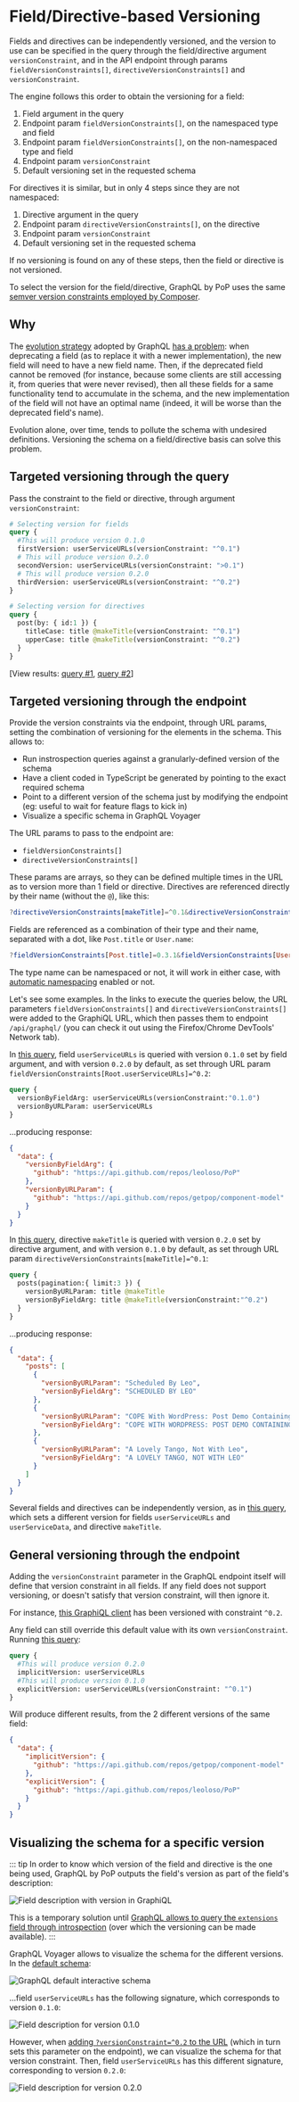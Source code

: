 # Field/Directive-based Versioning

Fields and directives can be independently versioned, and the version to use can be specified in the query through the field/directive argument `versionConstraint`, and in the API endpoint through params `fieldVersionConstraints[]`, `directiveVersionConstraints[]` and `versionConstraint`.

The engine follows this order to obtain the versioning for a field:

1. Field argument in the query
2. Endpoint param `fieldVersionConstraints[]`, on the namespaced type and field
3. Endpoint param `fieldVersionConstraints[]`, on the non-namespaced type and field
4. Endpoint param `versionConstraint`
5. Default versioning set in the requested schema

For directives it is similar, but in only 4 steps since they are not namespaced:

1. Directive argument in the query
2. Endpoint param `directiveVersionConstraints[]`, on the directive
3. Endpoint param `versionConstraint`
4. Default versioning set in the requested schema

If no versioning is found on any of these steps, then the field or directive is not versioned.

To select the version for the field/directive, GraphQL by PoP uses the same [semver version constraints employed by Composer](https://getcomposer.org/doc/articles/versions.md#writing-version-constraints).

## Why

The [evolution strategy](https://graphql.org/learn/best-practices/#versioning) adopted by GraphQL [has a problem](https://blog.logrocket.com/versioning-fields-graphql/): when deprecating a field (as to replace it with a newer implementation), the new field will need to have a new field name. Then, if the deprecated field cannot be removed (for instance, because some clients are still accessing it, from queries that were never revised), then all these fields for a same functionality tend to accumulate in the schema, and the new implementation of the field will not have an optimal name (indeed, it will be worse than the deprecated field's name).

Evolution alone, over time, tends to pollute the schema with undesired definitions. Versioning the schema on a field/directive basis can solve this problem.

## Targeted versioning through the query

Pass the constraint to the field or directive, through argument `versionConstraint`:

```graphql
# Selecting version for fields
query {
  #This will produce version 0.1.0
  firstVersion: userServiceURLs(versionConstraint: "^0.1")
  # This will produce version 0.2.0
  secondVersion: userServiceURLs(versionConstraint: ">0.1")
  # This will produce version 0.2.0
  thirdVersion: userServiceURLs(versionConstraint: "^0.2")
}

# Selecting version for directives
query {
  post(by: { id:1 }) {
    titleCase: title @makeTitle(versionConstraint: "^0.1")
    upperCase: title @makeTitle(versionConstraint: "^0.2")
  }
}
```

[View results: <a href="https://newapi.getpop.org/graphiql/?query=query%20%7B%0A%20%20%23This%20will%20produce%20version%200.1.0%0A%20%20firstVersion%3A%20userServiceURLs(versionConstraint%3A%22%5E0.1%22)%0A%20%20%23%20This%20will%20produce%20version%200.2.0%0A%20%20secondVersion%3A%20userServiceURLs(versionConstraint%3A%22%3E0.1%22)%0A%20%20%23%20This%20will%20produce%20version%200.2.0%0A%20%20thirdVersion%3A%20userServiceURLs(versionConstraint%3A%22%5E0.2%22)%0A%7D">query #1</a>, <a href="https://newapi.getpop.org/graphiql/?query=query%20%7B%0A%20%20post(by:{id%3A1})%20%7B%0A%20%20%20%20titleCase%3A%20title%20%40makeTitle(versionConstraint%3A%20%22%5E0.1%22)%0A%20%20%20%20upperCase%3A%20title%20%40makeTitle(versionConstraint%3A%20%22%5E0.2%22)%0A%20%20%7D%0A%7D">query #2</a>]

## Targeted versioning through the endpoint

Provide the version constraints via the endpoint, through URL params, setting the combination of versioning for the elements in the schema. This allows to:

- Run instrospection queries against a granularly-defined version of the schema
- Have a client coded in TypeScript be generated by pointing to the exact required schema
- Point to a different version of the schema just by modifying the endpoint (eg: useful to wait for feature flags to kick in)
- Visualize a specific schema in GraphQL Voyager

The URL params to pass to the endpoint are:

- `fieldVersionConstraints[]`
- `directiveVersionConstraints[]`

These params are arrays, so they can be defined multiple times in the URL as to version more than 1 field or directive. Directives are referenced directly by their name (without the `@`), like this:

```elm
?directiveVersionConstraints[makeTitle]=^0.1&directiveVersionConstraints[upperCase]=~0.2
```

Fields are referenced as a combination of their type and their name, separated with a dot, like `Post.title` or `User.name`:

```elm
?fieldVersionConstraints[Post.title]=0.3.1&fieldVersionConstraints[User.name]=0.2|0.3
```

The type name can be namespaced or not, it will work in either case, with [automatic namespacing](./automatic-namespacing) enabled or not.

Let's see some examples. In the links to execute the queries below, the URL parameters `fieldVersionConstraints[]` and `directiveVersionConstraints[]` were added to the GraphiQL URL, which then passes them to endpoint `/api/graphql/` (you can check it out using the Firefox/Chrome DevTools' Network tab).

In [this query](https://newapi.getpop.org/graphiql/?fieldVersionConstraints%5BRoot.userServiceURLs%5D=%5E0.2&query=query%20%7B%0A%20%20versionByFieldArg%3A%20userServiceURLs(versionConstraint%3A%220.1.0%22)%0A%20%20versionByURLParam%3A%20userServiceURLs%0A%7D), field `userServiceURLs` is queried with version `0.1.0` set by field argument, and with version `0.2.0` by default, as set through URL param `fieldVersionConstraints[Root.userServiceURLs]=^0.2`:

```graphql
query {
  versionByFieldArg: userServiceURLs(versionConstraint:"0.1.0")
  versionByURLParam: userServiceURLs
}
```

...producing response:

```json
{
  "data": {
    "versionByFieldArg": {
      "github": "https://api.github.com/repos/leoloso/PoP"
    },
    "versionByURLParam": {
      "github": "https://api.github.com/repos/getpop/component-model"
    }
  }
}
```

In [this query](https://newapi.getpop.org/graphiql/?directiveVersionConstraints%5BmakeTitle%5D=%5E0.1&query=query%20%7B%0A%20%20posts(pagination:{limit%3A3})%20%7B%0A%20%20%20%20versionByURLParam%3A%20title%20%40makeTitle%0A%20%20%20%20versionByFieldArg%3A%20title%20%40makeTitle(versionConstraint%3A%22%5E0.2%22)%0A%20%20%7D%0A%7D), directive `makeTitle` is queried with version `0.2.0` set by directive argument, and with version `0.1.0` by default, as set through URL param `directiveVersionConstraints[makeTitle]=^0.1`:

```graphql
query {
  posts(pagination:{ limit:3 }) {
    versionByURLParam: title @makeTitle
    versionByFieldArg: title @makeTitle(versionConstraint:"^0.2")
  }
}
```

...producing response:

```json
{
  "data": {
    "posts": [
      {
        "versionByURLParam": "Scheduled By Leo",
        "versionByFieldArg": "SCHEDULED BY LEO"
      },
      {
        "versionByURLParam": "COPE With WordPress: Post Demo Containing Plenty Of Blocks",
        "versionByFieldArg": "COPE WITH WORDPRESS: POST DEMO CONTAINING PLENTY OF BLOCKS"
      },
      {
        "versionByURLParam": "A Lovely Tango, Not With Leo",
        "versionByFieldArg": "A LOVELY TANGO, NOT WITH LEO"
      }
    ]
  }
}
```

Several fields and directives can be independently version, as in [this query](https://newapi.getpop.org/graphiql/?fieldVersionConstraints%5BRoot.userServiceURLs%5D=%5E0.2&fieldVersionConstraints%5BRoot.userServiceData%5D=%5E0.1&directiveVersionConstraints%5BmakeTitle%5D=%5E0.2&query=query%20%7B%0A%20%20userServiceURLs%0A%20%20userServiceData%0A%20%20posts(pagination:{limit%3A5})%20%7B%0A%20%20%20%20title%20%40makeTitle%0A%20%20%7D%0A%7D), which sets a different version for fields `userServiceURLs` and `userServiceData`, and directive `makeTitle`.

## General versioning through the endpoint

Adding the `versionConstraint` parameter in the GraphQL endpoint itself will define that version constraint in all fields. If any field does not support versioning, or doesn't satisfy that version constraint, will then ignore it.

For instance, [this GraphiQL client](https://newapi.getpop.org/graphiql/?versionConstraint=%5E0.2) has been versioned with constraint `^0.2`.

Any field can still override this default value with its own `versionConstraint`. Running [this query](https://newapi.getpop.org/graphiql/?versionConstraint=%5E0.2&query=query%20%7B%0A%20%20%23This%20will%20produce%20version%200.2.0%0A%20%20implicitVersion%3A%20userServiceURLs%0A%20%20%23This%20will%20produce%20version%200.1.0%0A%20%20explicitVersion%3A%20userServiceURLs(versionConstraint%3A%20%22%5E0.1%22)%0A%7D):

```graphql
query {
  #This will produce version 0.2.0
  implicitVersion: userServiceURLs
  #This will produce version 0.1.0
  explicitVersion: userServiceURLs(versionConstraint: "^0.1")
}
```

Will produce different results, from the 2 different versions of the same field:

```json
{
  "data": {
    "implicitVersion": {
      "github": "https://api.github.com/repos/getpop/component-model"
    },
    "explicitVersion": {
      "github": "https://api.github.com/repos/leoloso/PoP"
    }
  }
}
```

## Visualizing the schema for a specific version

::: tip
In order to know which version of the field and directive is the one being used, GraphQL by PoP outputs the field's version as part of the field's description:

![Field description with version in GraphiQL](/images/versioning-field-description.png)

This is a temporary solution until [GraphQL allows to query the `extensions` field through introspection](https://github.com/graphql/graphql-spec/issues/543#issuecomment-462193626) (over which the versioning can be made available).
:::

GraphQL Voyager allows to visualize the schema for the different versions. In the [default schema](https://newapi.getpop.org/graphql-interactive/):

![GraphQL default interactive schema](/images/versioning-field-voyager.jpg)

...field `userServiceURLs` has the following signature, which corresponds to version `0.1.0`:

![Field description for version 0.1.0](/images/versioning-field-version-010.png)

However, when [adding `?versionConstraint=^0.2` to the URL](https://newapi.getpop.org/graphql-interactive/?versionConstraint=^0.2) (which in turn sets this parameter on the endpoint), we can visualize the schema for that version constraint. Then, field `userServiceURLs` has this different signature, corresponding to version `0.2.0`:

![Field description for version 0.2.0](/images/versioning-field-version-020.png)
